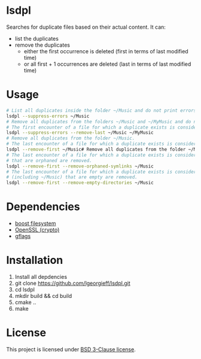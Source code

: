 # lsdpl

Searches for duplicate files based on their actual content. It can:
- list the duplicates
- remove the duplicates
  - either the first occurrence is deleted (first in terms of last modified time)
  - or all first + 1 occurrences are deleted (last in terms of last modified time)

# Usage
```bash
# List all duplicates inside the folder ~/Music and do not print errors (e.g. permission denied).
lsdpl --suppress-errors ~/Music
# Remove all duplicates from the folders ~/Music and ~/MyMusic and do not print errors (e.g. permission denied).
# The first encounter of a file for which a duplicate exists is considered as the original.
lsdpl --suppress-errors --remove-last ~/Music ~/MyMusic
# Remove all duplicates from the folder ~/Music.
# The last encounter of a file for which a duplicate exists is considered as the original.
lsdpl --remove-first ~/Music# Remove all duplicates from the folder ~/Music.
# The last encounter of a file for which a duplicate exists is considered as the original. Eventually all symlinks
# that are orphaned are removed.
lsdpl --remove-first --remove-orphaned-symlinks ~/Music
# The last encounter of a file for which a duplicate exists is considered as the original. Eventually all directories
# (including ~/Music) that are empty are removed.
lsdpl --remove-first --remove-empty-directories ~/Music

```
  
# Dependencies
- [boost filesystem](https://www.boost.org/doc/libs/1_68_0/libs/filesystem/doc/index.htm)
- [OpenSSL (crypto)](https://github.com/openssl/openssl)
- [gflags](https://github.com/gflags/gflags)

# Installation
1. Install all depdencies
2. git clone https://github.com/lgeorgieff/lsdpl.git
3. cd lsdpl
4. mkdir build && cd build
5. cmake ..
6. make

# License
This project is licensed under [BSD 3-Clause license](./LICENSE.txt).
